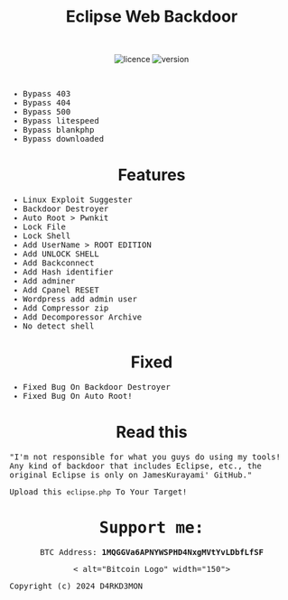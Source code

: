 
<div align="center"><h1>Eclipse Web Backdoor</h1></div>
<br>

<div align="center">
  
![licence](https://img.shields.io/badge/LICENE-GPL2.0-ebcb8b?style=flat-square)
![version](https://img.shields.io/badge/VERSION-1.0.2-a3be8c?style=flat-square)
  
 </div>
<br>

<samp>

* Bypass 403
* Bypass 404
* Bypass 500
* Bypass litespeed
* Bypass blankphp
* Bypass downloaded

</samp>

<div align="center"><h1>Features</h1></div>

<samp>

* Linux Exploit Suggester
* Backdoor Destroyer
* Auto Root > Pwnkit 
* Lock File
* Lock Shell
* Add UserName > ROOT EDITION
* Add UNLOCK SHELL
* Add Backconnect
* Add Hash identifier
* Add adminer
* Add Cpanel RESET
* Wordpress add admin user
* Add Compressor zip
* Add Decomporessor Archive
* No detect shell


</samp>
  
<div align="center"><h1>Fixed</h1></div>

<samp>
  
* Fixed Bug On Backdoor Destroyer
* Fixed Bug On Auto Root!

</samp>

<div align="center"><h1>Read this</h1></div>

<samp>

"I'm not responsible for what you guys do using my tools! Any kind of backdoor that includes Eclipse, etc., the original Eclipse is only on JamesKurayami' GitHub."

Upload this `eclipse.php` To Your Target!

<div align="center">
    <h1>Support me:</h1>
    <p>BTC Address: <strong>1MQGGVa6APNYWSPHD4NxgMVtYvLDbfLfSF</strong></p>
    <a> <fLfSF">
        < alt="Bitcoin Logo" width="150">
    </a>
</div>

Copyright (c) 2024 D4RKD3MON
</samp>
